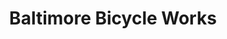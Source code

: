 ---
title: "Baltimore Bicycle Works"
url: /baltimore/baltimore-bicycle-works-east-belvedere-avenue/
shop: bicycle
---